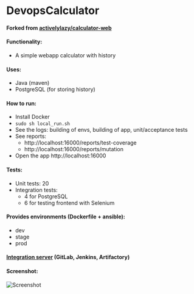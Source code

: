 # DevopsCalculator

#### Forked from [activelylazy/calculator-web](https://github.com/activelylazy/calculator-web)

#### Functionality:
- A simple webapp calculator with history

#### Uses:
- Java (maven)
- PostgreSQL (for storing history)

#### How to run:
- Install Docker
- `sudo sh local_run.sh`
- See the logs: building of envs, building of app, unit/acceptance tests 
- See reports: 
  - http://localhost:16000/reports/test-coverage
  - http://localhost:16000/reports/mutation
- Open the app http://localhost:16000

#### Tests:
- Unit tests: 20
- Integration tests:
    - 4 for PostgreSQL
    - 6 for testing frontend with Selenium

#### Provides environments (Dockerfile + ansible):
- dev
- stage
- prod

#### [Integration server](https://github.com/kochetov-dmitrij/IntegrationServer) (GitLab, Jenkins, Artifactory)

#### Screenshot:
![Screenshot](https://media.discordapp.net/attachments/471031073556529171/691625995807227965/2020-03-23_15.33.55.png "Screenshot")
